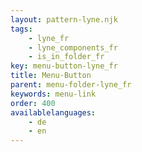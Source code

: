 ```yaml
---
layout: pattern-lyne.njk
tags: 
    - lyne_fr
    - lyne_components_fr
    - is_in_folder_fr
key: menu-button-lyne_fr
title: Menu-Button
parent: menu-folder-lyne_fr
keywords: menu-link
order: 400
availablelanguages: 
    - de
    - en
---
```


